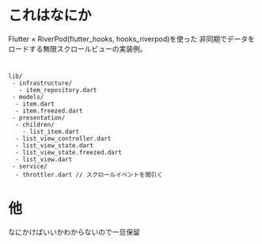 # これはなにか

Flutter × RiverPod(flutter_hooks, hooks_riverpod)を使った
非同期でデータをロードする無限スクロールビューの実装例。

# 

```
lib/
 - infrastructure/
   - item_repository.dart
 - models/
  - item.dart
  - item.freezed.dart
 - presentation/
  - children/
    - list_item.dart
  - list_view_controller.dart
  - list_view_state.dart
  - list_view_state.freezed.dart
  - list_view.dart
 - service/
  - throttler.dart // スクロールイベントを間引く
```

# 他
なにかけばいいかわからないので一旦保留
